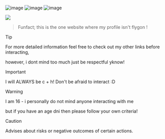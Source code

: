 ![image](https://static.wikia.nocookie.net/pokemongo/images/1/13/Flygon_8bits.png/revision/latest?cb=20200620150630) ![image](https://static.wikia.nocookie.net/pokemongo/images/e/e3/Latias_8bits.png/revision/latest/scale-to-width-down/250?cb=20200620151551)
![image](https://cdn.discordapp.com/attachments/840349805783678976/1381274758884102246/250.png?ex=6846ebdd&is=68459a5d&hm=177a958a8eb4ba738f1237162338a32b9dc2395bb34e11b6d0c76a5c692c68dd&) 

![](https://komarev.com/ghpvc/?username=tropiicana)

> Funfact; this is the one website where my profile isn't flygon !



> [!TIP]
> For more detailed information feel free to check out my other links before interacting,
> 
> however, i dont mind too much just be respectful yknow!


> [!IMPORTANT]
> I will ALWAYS be c + h! Don't be afraid to interact :D

> [!WARNING]
> I am 16 - i personally do not mind anyone interacting with me
>
> but if you have an age dni then please follow your own criteria!

> [!CAUTION]
> Advises about risks or negative outcomes of certain actions.
